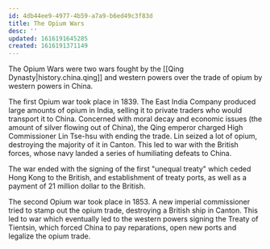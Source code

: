 ```yaml
---
id: 4db44ee9-4977-4b59-a7a9-b6ed49c3f83d
title: The Opium Wars
desc: ''
updated: 1616191645285
created: 1616191371149
---
```


The Opium Wars were two wars fought by the [[Qing Dynasty|history.china.qing]] and western powers over the
trade of opium by western powers in China.

The first Opium war took place in 1839. The East India Company produced large amounts of opium in India, selling it
to private traders who would transport it to China. Concerned with moral decay and economic issues (the amount of silver
flowing out of China), the Qing emperor charged High Commissioner Lin Tse-hsu with ending the trade. Lin seized a lot of
opium, destroying the majority of it in Canton. This led to war with the British forces, whose navy landed a series of
humiliating defeats to China.

The war ended with the signing of the first "unequal treaty" which ceded Hong Kong to the British, and establishment
of treaty ports, as well as a payment of 21 million dollar to the British.

The second Opium war took place in 1853. A new imperial commissioner tried to stamp out the opium trade, destroying
a British ship in Canton. This led to war which eventually led to the western powers signing the Treaty of Tientsin,
which forced China to pay reparations, open new ports and legalize the opium trade.
